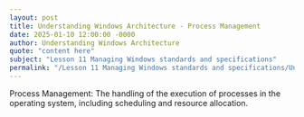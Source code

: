 ```yaml
---
layout: post
title: Understanding Windows Architecture - Process Management
date: 2025-01-10 12:00:00 -0000
author: Understanding Windows Architecture
quote: "content here"
subject: "Lesson 11 Managing Windows standards and specifications"
permalink: "/Lesson 11 Managing Windows standards and specifications/Understanding Windows Architecture/Understanding Windows Architecture - Process Management"
---
```


Process Management: The handling of the execution of processes in the operating system, including scheduling and resource allocation.
